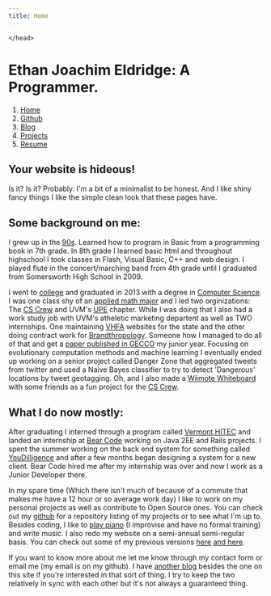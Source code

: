 ```yaml
---
title: Home
---
```


<html>
	<head>
		<title>Ethan Joachim Eldridge | Home</title>
		<meta name="description" content="Ethan Eldridge's personal website"/>
		<meta name="keywords" content="Ethan,Eldridge,Joachim,Programming"/>
		<link rel="stylesheet" href="style.css" type="text/css" />

	</head>
<body>
	
	

Ethan Joachim Eldridge: A Programmer.
=======================================================================

1. [Home]
2. [Github]
3. [Blog]
4. [Projects]
5. [Resume]


Your website is hideous!
-----------------------------------------------------------------------

Is it? Is it? Probably. I'm a bit of a minimalist to be honest. And I 
like shiny fancy things I like the simple clean look that these pages 
have.

Some background on me: 
-----------------------------------------------------------------------

I grew up in the [90s]. Learned how to program in Basic from a
programming book in 7th grade. In 8th grade I learned basic html and
throughout highschool I took classes in Flash, Visual Basic, C++ and web
design. I played flute in the concert/marching band from 4th grade until
I graduated from Somersworth High School in 2009.

 I went to [college] and graduated in 2013 with a degree in 
[Computer Science]. I was one class shy of an [applied math major] and
I led two orginizations: The [CS Crew] and UVM's [UPE] chapter. While I
was doing that I also had a work study job with UVM's atheletic
marketing departent as well as TWO internships. One maintaining [VHFA]
websites for the state and the other doing contract work for
[Brandthropology]. Someone how I managed to do all of that and get a
[paper published in GECCO] my junior year. Focusing on evolutionary
computation methods and machine learning I eventually ended up working
on a senior project called Danger Zone that aggregated tweets from
twitter and used a Naive Bayes classifier to try to detect 'Dangerous'
locations by tweet geotagging. Oh, and I also made a [Wiimote Whiteboard] 
with some friends as a fun project for the [CS Crew].

What I do now mostly:
-----------------------------------------------------------------------

After graduating I interned through a program called [Vermont HITEC] and
landed an internship at [Bear Code] working on Java 2EE and Rails
projects. I spent the summer working on the back end system for
something called [YouDilligence] and after a few months began designing
a system for a new client. Bear Code hired me after my internship was
over and now I work as a Junior Developer there. 

In my spare time (Which there isn't much of because of a commute that
makes me have a 12 hour or so average work day) I like to work on my
personal projects as well as contribute to Open Source ones. You can
check out my [github] for a repository listing of my projects or to see
what I'm up to. Besides coding, I like to [play piano] (I improvise and
have no formal training) and write music. I also redo my website on a
semi-annual semi-regular basis. You can check out some of my previous
versions [here] [and here]. 

If you want to know more about me let me know through my contact form or
email me (my email is on my github). I have [another blog] besides the one
on this site if you're interested in that sort of thing. I try to keep
the two relatively in sync with each other but it's not always a
guaranteed thing.



[college]:http://www.uvm.edu/
[90s]:https://www.youtube.com/watch?v=C-u5WLJ9Yk4
[Computer Science]:http://www.molecularecologist.com/wp-content/uploads/2012/11/penguins-in-the-matrix-479271.jpg
[applied math major]:http://www.youtube.com/watch?feature=player_profilepage&gt;v=4niz8TfY794
[CS Crew]:http://www.uvm.edu/~cscrew/
[UPE]:http://upe.acm.org/
[VHFA]:http://www.vhfa.org/
[Brandthropology]:http://www.brandthropology.com/
[paper published in GECCO]:http://www.sigevo.org/gecco-2012/papers-accepted.html
[Wiimote Whiteboard]:http://www.youtube.com/watch?v=VwhGGChEUHg
[Vermont HITEC]:http://www.vthitec.org/
[Bear Code]:http://www.bear-code.com/
[YouDilligence]:http://www.youdiligence.com/
[github]:https://github.com/EJEHardenberg
[play piano]:http://www.youtube.com/watch?v=G3RStZO8X-Y
[here]:http://www.uvm.edu/~ejeldrid 
[and here]:http://www.cems.uvm.edu/~ejeldrid/contact.php
[another blog]:http://ethaneldridgecs.blogspot.com

[Home]:index.html
[Github]:https://github.com/EJEHardenberg
[Blog]:blog.html
[Projects]:projects.html
[Resume]:resume.html

</body>

</html>